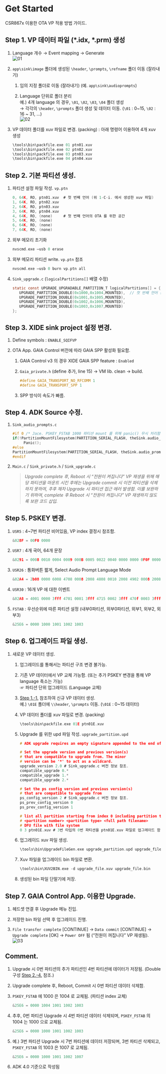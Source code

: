 # Get Started
CSR867x 이용한 OTA VP 적용 방법 가이드.

## Step 1. VP 데이터 파일 (\*.idx, \*.prm) 생성
1. Language 개수 → Event mapping → Generate  
![01](https://user-images.githubusercontent.com/26864945/55311980-5854da80-549f-11e9-9773-55d2b6e4e1a4.PNG)

1. `app\sink\image` 폴더에 생성된 `\header`, `\prompts`, `\refname` 폴더 이동 (잘라내기)
   1. 임의 지정 폴더로 이동 (잘라내기) (예. `app\sink\audioprompts`)
   
   1. Language 단위로 폴더 분리   
      예.) 4개 language 의 경우, `\01`, `\02`, `\03`, `\04` 폴더 생성  
      → 각각의 `\header`, `\prompts` 폴더 생성 및 데이터 이동. (`\01` : 0~15, `\02` : 16 ~ 31, …)  
      ![02](https://user-images.githubusercontent.com/26864945/55312009-67d42380-549f-11e9-8325-9265c007c2ad.PNG)

1. VP 데이터 폴더를 xuv 파일로 변경. (packing) : 아래 명령어 이용하여 4개 xuv 생성
   ```c
   \tools\bin\packfile.exe 01 ptn01.xuv
   \tools\bin\packfile.exe 02 ptn02.xuv
   \tools\bin\packfile.exe 03 ptn03.xuv
   \tools\bin\packfile.exe 04 ptn04.xuv
   ```

## Step 2. 기본 파티션 생성.
1. 파티션 설정 파일 작성. `vp.ptn`
   ```c
   0, 64K, RO, ptn01.xuv  # 첫 번째 언어 (위 1-C-i. 에서 생성한 xuv 파일)
   1, 64K, RO, ptn02.xuv
   2, 64K, RO, ptn03.xuv
   3, 64K, RO, ptn04.xuv
   4, 64K, RO, (none)     # 첫 번째 언어의 OTA 를 위한 공간
   5, 64K, RO, (none)
   6, 64K, RO, (none)
   7, 64K, RO, (none)
   ```

1. 외부 메모리 초기화
   ```c
   nvscmd.exe –usb 0 erase
   ```

1. 외부 메모리 파티션 write. `vp.ptn` 참조
   ```c
   nvscmd.exe –usb 0 burn vp.ptn all
   ```

1. `Sink_upgrade.c` (`logicalPartitions[]` 배열 수정)
   ```c
   static const UPGRADE_UPGRADABLE_PARTITION_T logicalPartitions[] = {
      UPGRADE_PARTITION_DOUBLE(0x1000,0x1004,MOUNTED),  // 첫 번째 언어 공간
      UPGRADE_PARTITION_DOUBLE(0x1001,0x1005,MOUNTED),
      UPGRADE_PARTITION_DOUBLE(0x1002,0x1006,MOUNTED),
      UPGRADE_PARTITION_DOUBLE(0x1003,0x1007,MOUNTED)
   };
   ```

## Step 3. XIDE sink project 설정 변경.
1. Define symbols : `ENABLE_SQIFVP`

1. OTA App. GAIA Control 버전에 따라 GAIA SPP 활성화 필요함.

   1. GAIA Control v3 의 경우 XIDE GAIA SPP feature : `Enabled`
   
   1. `Gaia_private.h` (define 추가, line 15) → VM lib. clean → build.
      ```c
      #define GAIA_TRANSPORT_NO_RFCOMM 1
      #define GAIA_TRANSPORT_SPP 1
      ```
   
   1. SPP 방식이 속도가 빠름.

## Step 4. ADK Source 수정.
1. `Sink_audio_prompts.c`
   ```c
   #if 0 /* Jace. PSKEY_FSTAB 1000 파티션 mount 를 위해 panic() 무시 처리함. */
   if(!PartitionMountFilesystem(PARTITION_SERIAL_FLASH, theSink.audio_prompt_language , PARTITION_LOWER_PRIORITY))
        Panic();
   #else
   PartitionMountFilesystem(PARTITION_SERIAL_FLASH, theSink.audio_prompt_language , PARTITION_LOWER_PRIORITY);
   #endif
   ```

1. `Main.c` / `Sink_private.h` / `Sink_upgrade.c`
   > _Upgrade complete 후, Reboot 시 “전원이 켜집니다” VP 재생을 위해 해당 파티션을 마운트 시킨 후에는 Upgrade commit 시 이전 파티션을 삭제하지 못하여, 추후 재차 Upgrade 시 파티션 접근 에러 발생함. 이를 보완하기 위하여, complete 후 Reboot 시 “전원이 켜집니다” VP 재생하지 않도록 보완 코드 삽입._

## Step 5. PSKEY 변경.
1. `USR5` : 4~7번 파티션 비어있음, VP index 결정시 참조함.
   ```c
   &028F = 00F0 0000
   ```
   
1. `USR7` : 4개 국어, 64개 문장
   ```c
   &0291 = 0008 0010 0004 0009 000B 0005 0022 0040 0000 0000 0F0F 0000
   ```
   
1. `USR26` : 통화버튼 짧게, Select Audio Prompt Language Mode
   ```c
   &02A4 = 2b08 0000 6008 4708 0008 2008 4808 0010 2008 4902 0008 2008 4a09 0008 2008 4a0a 0008 2008 4a0c 0008 2008 4b02 0010 2008 4c09 0010 2008 4c0a 0010 2008 4c0c 0010 2008 5704 0008 2000 5804 0010 2000 4602 0000 6000 d108 000a 3fff d208 000c 3fff d008 000a 3fff d308 0100 3fff d408 0100 3fff d008 000c 3fff 0000 0000 0000 0000 0000 0000
   ```
   
1. `USR30` : 16개 VP 에 대한 이벤트
   ```c
   &02A8 = 4001 0000 3fff 4701 0001 3fff 4715 0002 3fff 470f 0003 3fff 470e 0004 3fff 470d 0005 3fff 4704 0006 3ffe 4003 0007 3fff 400b 0008 3fff 4009 0009 3fff 4008 000a 3fff 4717 000b 3fff 4070 000c 3fff 4071 000d 3fff 4705 000e 3fff 4002 000f 3fff
   ```
   
1. `FSTAB` : 우선순위에 따른 파티션 설정 (내부0파티션, 외부0파티션, 외부1, 외부2, 외부3)
   ```c
   &25E6 = 0000 1000 1001 1002 1003
   ```

## Step 6. 업그레이드 파일 생성.
1. 새로운 VP 데이터 생성.
   1. 업그레이드를 통해서는 파티션 구조 변경 불가능.
   
   1. 기존 VP 데이터에서 VP 교체 가능함. (또는 추가 PSKEY 변경을 통해 VP language 축소는 가능)  
   ☞ 파티션 단위 업그레이드 (Language 교체)
   
   1. [Step 1.-1.](https://github.com/luvinland/configuration-vp-using-ota-for-csr867x/blob/master/doc_source/configuration-vp-using-ota-for-csr867x.md#step-1-vp-%EB%8D%B0%EC%9D%B4%ED%84%B0-%ED%8C%8C%EC%9D%BC-idx-prm-%EC%83%9D%EC%84%B1) 참조하여 신규 VP 데이터 생성.  
   예.) `\01E` 폴더에 `\\header`, `\prompts` 이동. (`\01E` : 0~15 데이터)
   
   1. VP 데이터 폴더를 xuv 파일로 변경. (packing)
      ```c
      \tools\bin\packfile.exe 01E ptn01E.xuv
      ```
      
   1. Upgrade 를 위한 upd 파일 작성. `upgrade_partition.upd`
      ```c
      # ADK upgrade requires an empty signature appended to the end of the file. add_empty_signature
      
      # Set the upgrade version and previous version(s)
      # that are compatible to upgrade from. The minor
      # version can be '*' to act as a wildcard.
      upgrade_version 2.0 # Sink_upgrade.c 버전 정보 참조.
      compatible_upgrade 0.*
      compatible_upgrade 1.*
      compatible_upgrade 2.*
      
      # Set the ps config version and previous version(s)
      # that are compatible to upgrade from
      ps_config_version 2 # Sink_upgrade.c 버전 정보 참조.
      ps_prev_config_version 0
      ps_prev_config_version 1
      
      # list all partition starting from index 0 including partition type
      # <partition number> <partition type> <full path filename>
      # DFU file with file system
      0 3 ptn01E.xuv # 3번 타입의 0번 파티션을 ptn01E.xuv 파일로 업그레이드 함.
      ```
      
   1. 업그레이드 xuv 파일 생성.
      ```c
      \tools\bin\UpgradeFileGen.exe upgrade_partition.upd upgrade_file.xuv
      ```
      
   1. Xuv 파일을 업그레이드 bin 파일로 변환.
      ```c
      \tools\bin\XUV2BIN.exe -d upgrade_file.xuv upgrade_file.bin
      ```
      
   1. 생성된 bin 파일 단말기에 저장.

## Step 7. GAIA Control App. 이용한 Upgrade.
1. 헤드셋 연결 후 Upgrade 메뉴 진입.

1. 저장한 bin 파일 선택 후 업그레이드 진행.

1. `File transfer complete` [CONTINUE] → `Data commit` [CONTINUE] → `Upgrade complete` [OK] → `Power OFF` 됨 (“전원이 꺼집니다” VP 재생됨).  
![03](https://user-images.githubusercontent.com/26864945/55312027-71f62200-549f-11e9-8dfe-c3cac2a8a082.PNG)

## Comment.
1. Upgrade 시 0번 파티션의 추가 파티션인 4번 파티션에 데이터가 저장됨. (Double 구성 [Step 2.-4.](https://github.com/luvinland/configuration-vp-using-ota-for-csr867x/blob/master/doc_source/configuration-vp-using-ota-for-csr867x.md#step-2-%EA%B8%B0%EB%B3%B8-%ED%8C%8C%ED%8B%B0%EC%85%98-%EC%83%9D%EC%84%B1) 참조.)

1. Upgrade complete 후, Reboot, Commit 시 0번 파티션 데이터 삭제함.

1. `PSKEY_FSTAB` 에 1000 은 1004 로 교체됨. (파티션 index 교체)
   ```c
   &25E6 = 0000 1004 1001 1002 1003
   ```
   
1. 추후, 0번 파티션 Upgrade 시 4번 파티션 데이터 삭제되며, `PSKEY_FSTAB` 의 1004 는 1000 으로 교체됨.
   ```c
   &25E6 = 0000 1000 1001 1002 1003
   ```
   
1. 예.) 3번 파티션 Upgrade 시 7번 파티션에 데이터 저장되며, 3번 파티션 삭제되고, `PSKEY_FSTAB` 의 1003 은 1007 로 교체됨.
   ```c
   &25E6 = 0000 1000 1001 1002 1007
   ```
   
1. ADK 4.0 기준으로 작성됨
